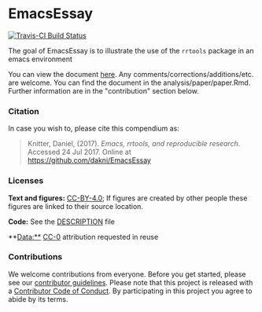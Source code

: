 <!-- README.md is generated from README.Rmd. Please edit that file -->
EmacsEssay
==========

[![Travis-CI Build Status](https://travis-ci.org/dakni/emacsessay/.svg?branch=master)](https://travis-ci.org/dakni/emacsessay)

The goal of EmacsEssay is to illustrate the use of the `rrtools` package in an emacs environment

You can view the document [here](http://htmlpreview.github.io/?https://github.com/dakni/EmacsEssay/blob/master/analysis/paper/paper.html). Any comments/corrections/additions/etc. are welcome. You can find the document in the analysis/paper/paper.Rmd. Further information are in the "contribution" section below.

### Citation

In case you wish to, please cite this compendium as:

> Knitter, Daniel, (2017). *Emacs, rrtools, and reproducible research*. Accessed 24 Jul 2017. Online at <https://github.com/dakni/EmacsEssay>

### Licenses

**Text and figures:** [CC-BY-4.0](http://creativecommons.org/licenses/by/4.0/); If figures are created by other people these figures are linked to their source location.

**Code:** See the [DESCRIPTION](DESCRIPTION) file

\*\*<Data:**> [CC-0](http://creativecommons.org/publicdomain/zero/1.0/) attribution requested in reuse

### Contributions

We welcome contributions from everyone. Before you get started, please see our [contributor guidelines](CONTRIBUTING.md). Please note that this project is released with a [Contributor Code of Conduct](CONDUCT.md). By participating in this project you agree to abide by its terms.
